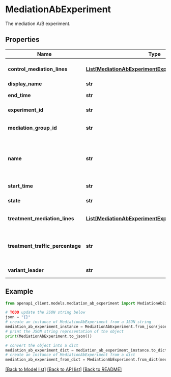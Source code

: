 # MediationAbExperiment

The mediation A/B experiment.

## Properties

Name | Type | Description | Notes
------------ | ------------- | ------------- | -------------
**control_mediation_lines** | [**List[MediationAbExperimentExperimentMediationLine]**](MediationAbExperimentExperimentMediationLine.md) | Output only. The experiment mediation lines for control. They are inherited from the parent mediation group. It is an output only field. | [optional] [readonly] 
**display_name** | **str** | The display name for the mediation A/B experiment. | [optional] 
**end_time** | **str** | Output only. The time at which the experiment was ended or target to end (in UTC). | [optional] [readonly] 
**experiment_id** | **str** | Output only. Unique identifier for the mediation A/B experiment. It is an output only property. | [optional] [readonly] 
**mediation_group_id** | **str** | Output only. The mediation group id this experiment belongs to. This can be used for filtering the experiments in the list experiments API. | [optional] [readonly] 
**name** | **str** | Resource name for this experiment. The format is accounts/{publisher_id}/ mediationGroups/{mediation_group_id}/mediationAbExperiment/ {mediation_group_experiment_id}. For example: accounts/pub-9876543210987654/mediationGroups/0123456789/ mediationAbExperiment/12345 | [optional] 
**start_time** | **str** | Output only. The time at which the experiment was started (in UTC). | [optional] [readonly] 
**state** | **str** | Output only. The state of the experiment. It is an output only field. | [optional] [readonly] 
**treatment_mediation_lines** | [**List[MediationAbExperimentExperimentMediationLine]**](MediationAbExperimentExperimentMediationLine.md) | The experiment mediation lines created for the treatment. They will be used for serving when the experiment status is RUNNING. | [optional] 
**treatment_traffic_percentage** | **str** | The percentage of the mediation A/B experiment traffic that will be send to the treatment (variant B). The remainder is sent to the control (variant A). The percentage is expressed as an integer in the inclusive range of [1,99]. See https://support.google.com/admob/answer/9572326 for details. | [optional] 
**variant_leader** | **str** | Output only. The variant leader for the experiment according to some key metrics. | [optional] [readonly] 

## Example

```python
from openapi_client.models.mediation_ab_experiment import MediationAbExperiment

# TODO update the JSON string below
json = "{}"
# create an instance of MediationAbExperiment from a JSON string
mediation_ab_experiment_instance = MediationAbExperiment.from_json(json)
# print the JSON string representation of the object
print(MediationAbExperiment.to_json())

# convert the object into a dict
mediation_ab_experiment_dict = mediation_ab_experiment_instance.to_dict()
# create an instance of MediationAbExperiment from a dict
mediation_ab_experiment_from_dict = MediationAbExperiment.from_dict(mediation_ab_experiment_dict)
```
[[Back to Model list]](../README.md#documentation-for-models) [[Back to API list]](../README.md#documentation-for-api-endpoints) [[Back to README]](../README.md)


